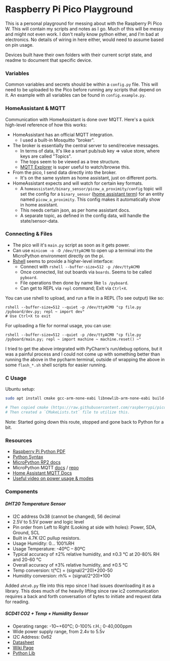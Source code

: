 # Raspberry Pi Pico Playground

This is a personal playground for messing about with the Raspberry Pi Pico W.
This will contain my scripts and notes as I go.
Much of this will be messy and might not even work. I don't really know python either, and I'm bad at electronics. No details of wiring in here either, would need to assume based on pin usage. 

Devices built have their own folders with their current script state, and readme to document that specific device.

### Variables

Common variables and secrets should be within a `config.py` file. This will need to be uploaded to the Pico before running any scripts that depend on it. An example with all variables can be found in `config.example.py`.

### HomeAssistant & MQTT

Communication with HomeAssistant is done over MQTT. Here's a quick high-level reference of how this works:

- HomeAssistant has an official MQTT integration.
  - I used a built-in Mosquitto "broker".
- The broker is essentially the central server to send/receive messages.
  - In terms of data, It's like a smart pub/sub key => value store, where keys are called "Topics".
  - The tops seem to be viewed as a tree structure. 
  - [MQTT Explorer](http://mqtt-explorer.com/) is super useful to watch/browse this.
- From the pico, I send data directly into the broker.
  - It's on the same system as home assistant, just on different ports.
- HomeAssistant expects and will watch for certain key formats.
  -  A `homeassistant/binary_sensor/picow_a_proximity/config` topic will set the config for a `binary_sensor` ([home assistant term](https://www.home-assistant.io/integrations/binary_sensor.mqtt)) for an entity named `picow_a_proximity`. This config makes it automatically show in home assistant. 
    - This needs certain json, as per home assistant docs.
  - A separate topic, as defined in the config data, will handle the state/sensor-data. 

### Connecting & Files

- The pico will it's `main.py` script as soon as it gets power.
- Can use `minicom -o -D /dev/ttyACM0` to open up a terminal into the MicroPython environment directly on the pi.
- [Rshell](https://github.com/dhylands/rshell) seems to provide a higher-level interface:
  - Connect with `rshell --buffer-size=512 -p /dev/ttyACM0`
  - Once connected, list out boards via `boards`. Seems to be called `pyboard`.
  - File operations then done by name like `ls /pyboard`.
  - Can get to REPL via `repl` command; Exit via `Ctrl+X`.

You can use rshell to upload, and run a file in a REPL (To see output) like so:

```shell
rshell --buffer-size=512 --quiet -p /dev/ttyACM0 "cp file.py /pyboard/dev.py; repl ~ import dev"
# Use Ctrl+X to exit
```

For uploading a file for normal usage, you can use:

```shell
rshell --buffer-size=512 --quiet -p /dev/ttyACM0 "cp file.py /pyboard/main.py; repl ~ import machine ~ machine.reset() ~"
```

I tried to get the above integrated with PyCharm's run/debug options, but it was a painful process and I could not come up with something better than running the above in the pycharm terminal, outside of wrapping the above in some `flash_*.sh` shell scripts for easier running.

### C Usage

Ubuntu setup:

```bash
sudo apt install cmake gcc-arm-none-eabi libnewlib-arm-none-eabi build-essential libstdc++-arm-none-eabi-newlib

# Then copied cmake (https://raw.githubusercontent.com/raspberrypi/pico-sdk/master/external/pico_sdk_import.cmake) file to project.
# Then created a `CMakeLists.txt` file to utilize this.
```

Note: Started going down this route, stopped and gone back to Python for a bit.

### Resources

- [Raspberry Pi Python PDF](https://datasheets.raspberrypi.com/pico/raspberry-pi-pico-python-sdk.pdf)
- [Python Syntax](https://learnxinyminutes.com/docs/python/)
- [MicroPython RP2 docs](https://docs.micropython.org/en/latest/rp2/quickref.html)
- MicroPython MQTT [docs](https://mpython.readthedocs.io/en/master/library/mPython/umqtt.simple.html) / [repo](https://github.com/micropython/micropython-lib/tree/master/micropython/umqtt.simple)
- [Home Assistant MQTT Docs](https://www.home-assistant.io/integrations/mqtt/#mqtt-discovery)
- [Useful video on power usage & modes](https://youtu.be/GqmnV_T4yAU?t=327)

### Components

##### DHT20 Temperature Sensor

- I2C address 0x38 (cannot be changed), 56 decimal
- 2.5V to 5.5V power and logic level
- Pin order from Left to Right (Looking at side with holes): Power, SDA, Ground, SCL
- Built in 4.7K I2C pullup resistors.
- Usage Humidity: 0... 100%RH
- Usage Temperature: -40ºC – 80ºC
- Typical accuracy of ±2% relative humidity, and ±0.3 °C at 20-80% RH and 20-60 °C
- Overall accuracy of ±3% relative humidity, and ±0.5 °C
- Temp conversion: t(°C) = (signal/2^20)*200-50
- Humidity conversion: rh% = (signal/2^20)*100


Added `ahtx0.py` file into this repo since I had issues downloading it as a library.
This does much of the heavily lifting since raw ic2 communication requires a back and forth conversation of bytes to initiate and request data for reading.

##### SCD41 CO2 + Temp + Humidity Sensor

- Operating range: -10~+60℃; 0-100% r.H.; 0-40,000ppm
- Wide power supply range, from 2.4v to 5.5v
- I2C Address: 0x62
- [Datasheet](https://files.seeedstudio.com/wiki/Grove-CO2&Temperature&HumiditySensor-SCD4/res/Sensirion_CO2_Sensors_SCD4x_Datasheet.pdf)
- [Wiki Page](https://wiki.seeedstudio.com/Grove-CO2_&_Temperature_&_Humidity_Sensor-SCD41/)
- [Python Lib](https://sensirion.github.io/python-i2c-scd/installation.html)
